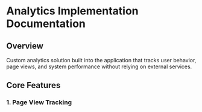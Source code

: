 # Analytics Implementation Documentation

## Overview
Custom analytics solution built into the application that tracks user behavior, page views, and system performance without relying on external services.

## Core Features

### 1. Page View Tracking 
